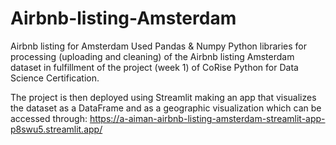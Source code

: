 # Airbnb-listing-Amsterdam
Airbnb listing for Amsterdam
Used Pandas & Numpy Python libraries for processing (uploading and cleaning) of the Airbnb listing Amsterdam dataset 
in fulfillment of the project (week 1) of CoRise Python for Data Science Certification.

The project is then deployed using Streamlit making an app that visualizes the dataset as a DataFrame and as a geographic visualization
which can be accessed through:
https://a-aiman-airbnb-listing-amsterdam-streamlit-app-p8swu5.streamlit.app/
